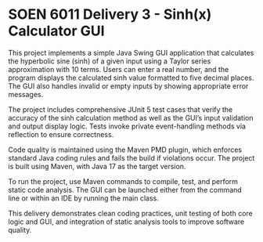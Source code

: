 # SOEN 6011 Delivery 3 - Sinh(x) Calculator GUI

This project implements a simple Java Swing GUI application that calculates the hyperbolic sine (sinh) of a given input using a Taylor series approximation with 10 terms. Users can enter a real number, and the program displays the calculated sinh value formatted to five decimal places. The GUI also handles invalid or empty inputs by showing appropriate error messages.

The project includes comprehensive JUnit 5 test cases that verify the accuracy of the sinh calculation method as well as the GUI’s input validation and output display logic. Tests invoke private event-handling methods via reflection to ensure correctness.

Code quality is maintained using the Maven PMD plugin, which enforces standard Java coding rules and fails the build if violations occur. The project is built using Maven, with Java 17 as the target version.

To run the project, use Maven commands to compile, test, and perform static code analysis. The GUI can be launched either from the command line or within an IDE by running the main class.

This delivery demonstrates clean coding practices, unit testing of both core logic and GUI, and integration of static analysis tools to improve software quality.
